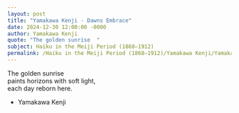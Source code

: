 ```yaml
---
layout: post
title: "Yamakawa Kenji - Dawns Embrace"
date: 2024-12-30 12:00:00 -0000
author: Yamakawa Kenji
quote: "The golden sunrise  "
subject: Haiku in the Meiji Period (1868–1912)
permalink: /Haiku in the Meiji Period (1868–1912)/Yamakawa Kenji/Yamakawa Kenji - Dawns Embrace
---
```


The golden sunrise  
paints horizons with soft light,  
each day reborn here.

- Yamakawa Kenji
